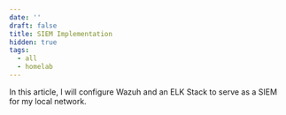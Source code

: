 ```yaml
---
date: ''
draft: false
title: SIEM Implementation
hidden: true
tags:
  - all
  - homelab
---
```


In this article, I will configure Wazuh and an ELK Stack to serve as a SIEM for my local network.
